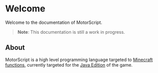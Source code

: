 # Welcome

Welcome to the documentation of MotorScript.

> **Note**: This documentation is still a work in progress.

## About

MotorScript is a high level programming language targeted to [Minecraft functions][MCWiki/Function (Java Edition)],
currently targeted for the [Java Edition][MCWiki/Java Edition] of the game.

[MCWiki/Function (Java Edition)]: https://minecraft.gamepedia.com/Function_(Java_Edition)
[MCWiki/Java Edition]: https://minecraft.gamepedia.com/Java_Edition
